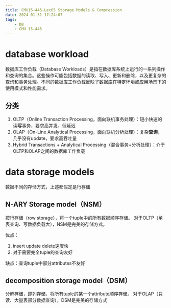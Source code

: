 ```yaml
---
title: CMU15-445-Lec05 Storage Models & Compression
date: 2024-01-31 17:24:07
tags:
    - DB
    - CMU 15-445
---
```


# database workload
数据库工作负载（Database Workloads）是指在数据库系统上运行的一系列操作和查询的集合。这些操作可能包括数据的读取、写入、更新和删除，以及更复杂的查询和事务处理。不同的数据库工作负载反映了数据库在特定环境或应用场景下的使用模式和性能需求。
## 分类
1. OLTP（Online Transaction Processing，面向联机事务处理）：短小快速的读**写**事务，要求高并发、低延迟
2. OLAP（On-Line Analytical Processing，面向联机分析处理）：复杂**查询**，几乎没有update，要求高吞吐量
3. Hybrid Transactions + Analytical Processing（混合事务+分析处理）：介于OLTP和OLAP之间的数据库工作负载

# data storage models
数据不同的存储方式，上述都假定是行存储
## N-ARY Storage model（NSM）
按行存储（row storage），将一个tuple中的所有数据顺序存储。
对于OLTP（单表查询、写数据负载大），NSM是完美的存储方式。

优点：
1. insert update delete速度快
2. 对于需要完全tuple的查询友好

缺点：查询tuple中部分attributes不友好
## decomposition storage model（DSM）
分解存储，即列存储，将所有tuple的某一个attribute顺序存储。
对于OLAP（只读、大量表部分数据查询），DSM是完美的存储方式



